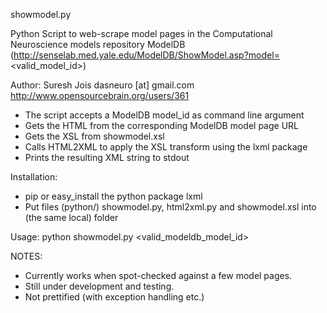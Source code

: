 showmodel.py

Python Script to web-scrape model pages in the Computational Neuroscience models repository ModelDB (http://senselab.med.yale.edu/ModelDB/ShowModel.asp?model=<valid_model_id>)

Author: Suresh Jois dasneuro [at] gmail.com http://www.opensourcebrain.org/users/361

*  The script accepts a ModelDB model_id as command line argument
*  Gets the HTML from the corresponding ModelDB model page URL
*  Gets the XSL from showmodel.xsl
*  Calls HTML2XML to apply the XSL transform using the lxml package
*  Prints the resulting XML string to stdout

Installation:

*  pip or easy_install the python package lxml
*  Put files (python/) showmodel.py, html2xml.py and showmodel.xsl into (the same local) folder

Usage:  python showmodel.py <valid_modeldb_model_id>


NOTES:

*  Currently works when spot-checked against a few model pages. 
*  Still under development and testing. 
*  Not prettified (with exception handling etc.)